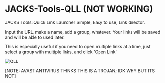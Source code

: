 # JACKS-Tools-QLL (NOT WORKING)
JACKS Tools: Quick Link Launcher
Simple, Easy to use, Link director.

Input the URL, make a name, add a group, whatever.
Your links will be saved and will be able to used later.

This is especially useful if you need to open multiple links at a time, just select a group with multiple links, and click 'Open Link'

![QLL](https://github.com/user-attachments/assets/18b62c07-10c1-46ab-a438-84da5056cbc9)

[NOTE: AVAST ANTIVIRUS THINKS THIS IS A TROJAN; IDK WHY BUT ITS NOT]
